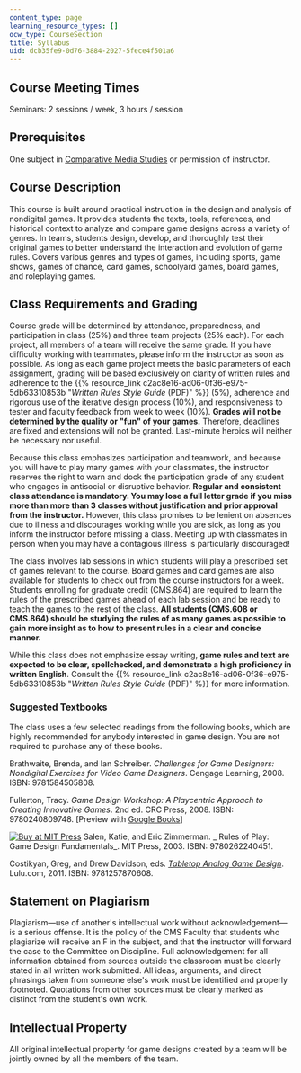 ```yaml
---
content_type: page
learning_resource_types: []
ocw_type: CourseSection
title: Syllabus
uid: dcb35fe9-0d76-3884-2027-5fece4f501a6
---
```


Course Meeting Times
--------------------

Seminars: 2 sessions / week, 3 hours / session

Prerequisites
-------------

One subject in [Comparative Media Studies](http://cmsw.mit.edu/education/subject-lists/cms/) or permission of instructor.

Course Description
------------------

This course is built around practical instruction in the design and analysis of non­digital games. It provides students the texts, tools, references, and historical context to analyze and compare game designs across a variety of genres. In teams, students design, develop, and thoroughly test their original games to better understand the interaction and evolution of game rules. Covers various genres and types of games, including sports, game shows, games of chance, card games, schoolyard games, board games, and role­playing games.

Class Requirements and Grading
------------------------------

Course grade will be determined by attendance, preparedness, and participation in class (25%) and three team projects (25% each). For each project, all members of a team will receive the same grade. If you have difficulty working with teammates, please inform the instructor as soon as possible. As long as each game project meets the basic parameters of each assignment, grading will be based exclusively on clarity of written rules and adherence to the {{% resource_link c2ac8e16-ad06-0f36-e975-5db63310853b "_Written Rules Style Guide_ (PDF)" %}} (5%), adherence and rigorous use of the iterative design process (10%), and responsiveness to tester and faculty feedback from week to week (10%). **Grades will not be determined by the quality or "fun" of your games.** Therefore, deadlines are fixed and extensions will not be granted. Last-minute heroics will neither be necessary nor useful.

Because this class emphasizes participation and teamwork, and because you will have to play many games with your classmates, the instructor reserves the right to warn and dock the participation grade of any student who engages in antisocial or disruptive behavior. **Regular and consistent class attendance is mandatory. You may lose a full letter grade if you miss more than more than 3 classes without justification and prior approval from the instructor.** However, this class promises to be lenient on absences due to illness and discourages working while you are sick, as long as you inform the instructor before missing a class. Meeting up with classmates in person when you may have a contagious illness is particularly discouraged!

The class involves lab sessions in which students will play a prescribed set of games relevant to the course. Board games and card games are also available for students to check out from the course instructors for a week. Students enrolling for graduate credit (CMS.864) are required to learn the rules of the prescribed games ahead of each lab session and be ready to teach the games to the rest of the class. **All students (CMS.608 or CMS.864) should be studying the rules of as many games as possible to gain more insight as to how to present rules in a clear and concise manner.**

While this class does not emphasize essay writing, **game rules and text are expected to be clear, spell­checked, and demonstrate a high proficiency in written English**. Consult the {{% resource_link c2ac8e16-ad06-0f36-e975-5db63310853b "_Written Rules Style Guide_ (PDF)" %}} for more information.

### Suggested Textbooks

The class uses a few selected readings from the following books, which are highly recommended for anybody interested in game design. You are not required to purchase any of these books.

Brathwaite, Brenda, and Ian Schreiber. _Challenges for Game Designers: Non­digital Exercises for Video Game Designers_. Cengage Learning, 2008. ISBN: 9781584505808.

Fullerton, Tracy. _Game Design Workshop: A Playcentric Approach to Creating Innovative Games_. 2nd ed. CRC Press, 2008. ISBN: 9780240809748. \[Preview with [Google Books](http://books.google.com/books?id=OjIYWtqWxtAC&pg=PAfrontcover)\]

[![Buy at MIT Press](/images/mp_logo.gif)](https://mitpress.mit.edu/9780262240451) Salen, Katie, and Eric Zimmerman. _ Rules of Play: Game Design Fundamentals_. MIT Press, 2003. ISBN: 9780262240451.

Costikyan, Greg, and Drew Davidson, eds. [_Tabletop Analog Game Design_](http://www.lulu.com/shop/drew-davidson-and-greg-costikyan-and-et-al/tabletop-analog-game-design/paperback/product-16534152.html). Lulu.com, 2011. ISBN: 9781257870608.

Statement on Plagiarism
-----------------------

Plagiarism—use of another's intellectual work without acknowledgement—is a serious offense. It is the policy of the CMS Faculty that students who plagiarize will receive an F in the subject, and that the instructor will forward the case to the Committee on Discipline. Full acknowledgement for all information obtained from sources outside the classroom must be clearly stated in all written work submitted. All ideas, arguments, and direct phrasings taken from someone else's work must be identified and properly footnoted. Quotations from other sources must be clearly marked as distinct from the student's own work.

Intellectual Property
---------------------

All original intellectual property for game designs created by a team will be jointly owned by all the members of the team.
